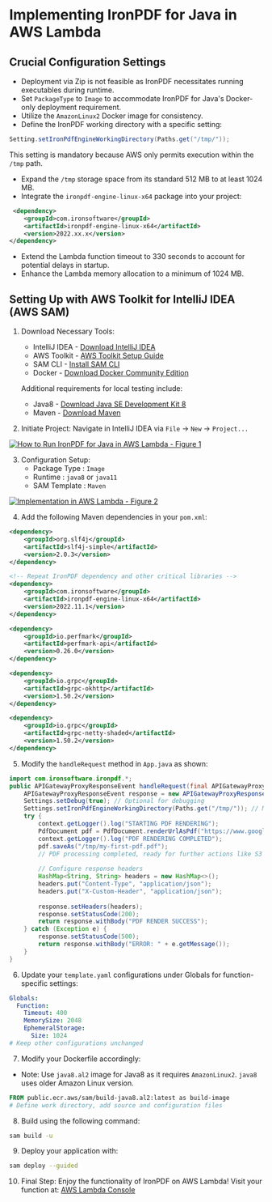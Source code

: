 # Implementing IronPDF for Java in AWS Lambda

## Crucial Configuration Settings

- Deployment via Zip is not feasible as IronPDF necessitates running executables during runtime.
- Set `PackageType` to `Image` to accommodate IronPDF for Java's Docker-only deployment requirement.
- Utilize the `AmazonLinux2` Docker image for consistency.
- Define the IronPDF working directory with a specific setting:

```java
Setting.setIronPdfEngineWorkingDirectory(Paths.get("/tmp/"));
```

This setting is mandatory because AWS only permits execution within the `/tmp` path.

- Expand the `/tmp` storage space from its standard 512 MB to at least 1024 MB.
- Integrate the `ironpdf-engine-linux-x64` package into your project:

```xml
 <dependency>
    <groupId>com.ironsoftware</groupId>
    <artifactId>ironpdf-engine-linux-x64</artifactId>
    <version>2022.xx.x</version>
</dependency>
```

- Extend the Lambda function timeout to 330 seconds to account for potential delays in startup.
- Enhance the Lambda memory allocation to a minimum of 1024 MB.

## Setting Up with AWS Toolkit for IntelliJ IDEA (AWS SAM)

1. Download Necessary Tools:
    * IntelliJ IDEA - [Download IntelliJ IDEA](https://www.jetbrains.com/idea/download/)
    * AWS Toolkit - [AWS Toolkit Setup Guide](https://docs.aws.amazon.com/toolkit-for-jetbrains/latest/userguide/setup-toolkit.html)
    * SAM CLI - [Install SAM CLI](https://docs.aws.amazon.com/serverless-application-model/latest/developerguide/serverless-sam-cli-install.html)
    * Docker - [Download Docker Community Edition](https://hub.docker.com/search/?type=edition&offering=community)

    Additional requirements for local testing include:
    * Java8 - [Download Java SE Development Kit 8](http://www.oracle.com/technetwork/java/javase/downloads/jdk8-downloads-2133151.html)
    * Maven - [Download Maven](https://maven.apache.org/install.html)

2. Initiate Project:
   Navigate in IntelliJ IDEA via `File` -> `New` -> `Project...`

<div class="content-img-align-center">
	<div class="center-image-wrapper">
		<a rel="nofollow" href="https://ironpdf.com/static-assets/ironpdf-java/howto/aws-lamda/aws1.webp" target="_blank"><img src="https://ironpdf.com/static-assets/ironpdf-java/howto/aws-lamda/aws1.webp" alt="How to Run IronPDF for Java in AWS Lambda - Figure 1" class="img-responsive add-shadow"></a>
	</div>
</div>

3. Configuration Setup:
    * Package Type : `Image`
    * Runtime : `java8` or `java11`
    * SAM Template : `Maven`

<div class="content-img-align-center">
	<div class="center-image-wrapper">
		<a rel="nofollow" href="https://ironpdf.com/static-assets/ironpdf-java/howto/aws-lamda/aws2.webp" target="_blank"><img src="https://ironpdf.com/static-assets/ironpdf-java/howto/aws-lamda/aws2.webp" alt="Implementation in AWS Lambda - Figure 2" class="img-responsive add-shadow"></a>
	</div>
</div>

4. Add the following Maven dependencies in your `pom.xml`:

```xml
<dependency>
    <groupId>org.slf4j</groupId>
    <artifactId>slf4j-simple</artifactId>
    <version>2.0.3</version>
</dependency>

<!-- Repeat IronPDF dependency and other critical libraries -->
<dependency>
    <groupId>com.ironsoftware</groupId>
    <artifactId>ironpdf-engine-linux-x64</artifactId>
    <version>2022.11.1</version>
</dependency>

<dependency>
    <groupId>io.perfmark</groupId>
    <artifactId>perfmark-api</artifactId>
    <version>0.26.0</version>
</dependency>

<dependency>
    <groupId>io.grpc</groupId>
    <artifactId>grpc-okhttp</artifactId>
    <version>1.50.2</version>
</dependency>

<dependency>
    <groupId>io.grpc</groupId>
    <artifactId>grpc-netty-shaded</artifactId>
    <version>1.50.2</version>
</dependency>
```

5. Modify the `handleRequest` method in `App.java` as shown:

```java
import com.ironsoftware.ironpdf.*;
public APIGatewayProxyResponseEvent handleRequest(final APIGatewayProxyRequestEvent input, final Context context) {
    APIGatewayProxyResponseEvent response = new APIGatewayProxyResponseEvent();
    Settings.setDebug(true); // Optional for debugging
    Settings.setIronPdfEngineWorkingDirectory(Paths.get("/tmp/")); // Mandatory setting
    try {
        context.getLogger().log("STARTING PDF RENDERING");
        PdfDocument pdf = PdfDocument.renderUrlAsPdf("https://www.google.com");
        context.getLogger().log("PDF RENDERING COMPLETED");
        pdf.saveAs("/tmp/my-first-pdf.pdf");
        // PDF processing completed, ready for further actions like S3 upload.
        
        // Configure response headers
        HashMap<String, String> headers = new HashMap<>();
        headers.put("Content-Type", "application/json");
        headers.put("X-Custom-Header", "application/json");
        
        response.setHeaders(headers);
        response.setStatusCode(200);
        return response.withBody("PDF RENDER SUCCESS");
    } catch (Exception e) {
        response.setStatusCode(500);
        return response.withBody("ERROR: " + e.getMessage());
    }
}
```

6. Update your `template.yaml` configurations under Globals for function-specific settings:

```yaml
Globals:
  Function:
    Timeout: 400
    MemorySize: 2048
    EphemeralStorage:
      Size: 1024
# Keep other configurations unchanged    
```

7. Modify your Dockerfile accordingly:

- Note: Use `java8.al2` image for Java8 as it requires `AmazonLinux2`. `java8` uses older Amazon Linux version.

```Dockerfile
FROM public.ecr.aws/sam/build-java8.al2:latest as build-image
# Define work directory, add source and configuration files
```

8. Build using the following command:

```bash
sam build -u
```

9. Deploy your application with:

```bash
sam deploy --guided
```

10. Final Step: Enjoy the functionality of IronPDF on AWS Lambda! Visit your function at: [AWS Lambda Console](https://console.aws.amazon.com/lambda/home)